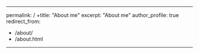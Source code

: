 ---
 permalink: /
+title: "About me"
 excerpt: "About me"
 author_profile: true
 redirect_from: 
   - /about/
   - /about.html
 ---
